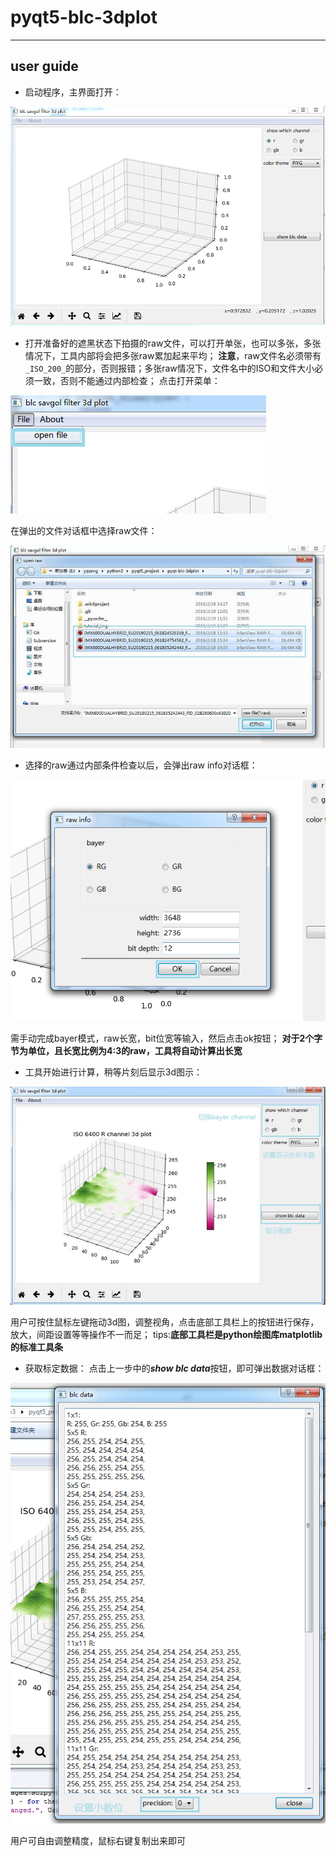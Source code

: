 # pyqt5-blc-3dplot
------------------------
## user guide
* 启动程序，主界面打开：

![main window](https://github.com/JonahZeng/pyqt-blc-3dplot/blob/master/tutorial_img/1.PNG?raw=true)

* 打开准备好的遮黑状态下拍摄的raw文件，可以打开单张，也可以多张，多张情况下，工具内部将会把多张raw累加起来平均；
**注意**，raw文件名必须带有`_ISO_200_`的部分，否则报错；多张raw情况下，文件名中的ISO和文件大小必须一致，否则不能通过内部检查；
点击打开菜单：

![open raw](https://github.com/JonahZeng/pyqt-blc-3dplot/blob/master/tutorial_img/2.png?raw=true)

在弹出的文件对话框中选择raw文件：

![open multi-raw](https://github.com/JonahZeng/pyqt-blc-3dplot/blob/master/tutorial_img/3.jpg?raw=true)

* 选择的raw通过内部条件检查以后，会弹出raw info对话框：

![rawinfo](https://github.com/JonahZeng/pyqt-blc-3dplot/blob/master/tutorial_img/4.png?raw=true)

需手动完成bayer模式，raw长宽，bit位宽等输入，然后点击ok按钮；
**对于2个字节为单位，且长宽比例为4:3的raw，工具将自动计算出长宽**

* 工具开始进行计算，稍等片刻后显示3d图示：

![result](https://github.com/JonahZeng/pyqt-blc-3dplot/blob/master/tutorial_img/5_downscale.jpg?raw=true)

用户可按住鼠标左键拖动3d图，调整视角，点击底部工具栏上的按钮进行保存，放大，间距设置等等操作不一而足；
tips:**底部工具栏是python绘图库matplotlib的标准工具条**

* 获取标定数据：
点击上一步中的***show blc data***按钮，即可弹出数据对话框：

![blc data](https://github.com/JonahZeng/pyqt-blc-3dplot/blob/master/tutorial_img/6.png?raw=true)

用户可自由调整精度，鼠标右键复制出来即可

